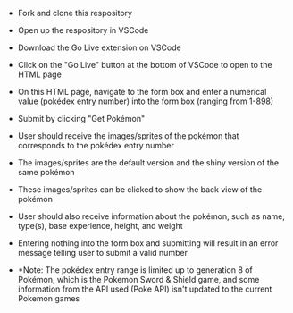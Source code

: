 -   Fork and clone this respository
-   Open up the respository in VSCode
-   Download the Go Live extension on VSCode
-   Click on the "Go Live" button at the bottom of VSCode to open to the HTML page
-   On this HTML page, navigate to the form box and enter a numerical value (pokédex entry number) into the form box (ranging from 1-898)
- Submit by clicking "Get Pokémon"
- User should receive the images/sprites of the pokémon that corresponds to the pokédex entry number
- The images/sprites are the default version and the shiny version of the same pokémon
- These images/sprites can be clicked to show the back view of the pokémon
- User should also receive information about the pokémon, such as name, type(s), base experience, height, and weight
- Entering nothing into the form box and submitting will result in an error message telling user to submit a valid number

- *Note: The pokédex entry range is limited up to generation 8 of Pokémon, which is the Pokemon Sword & Shield game, and some information from the API used (Poke API) isn't updated to the current Pokemon games